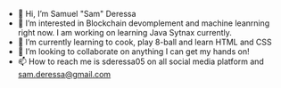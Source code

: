 - 👋 Hi, I’m Samuel "Sam" Deressa
- 👀 I’m interested in Blockchain devomplement and machine leanrning right now. I am working on learning Java Sytnax currently.
- 🌱 I’m currently learning to cook, play 8-ball and learn HTML and CSS
- 💞️ I’m looking to collaborate on anything I can get my hands on!
- 📫 How to reach me is sderessa05 on all social media platform and sam.deressa@gmail.com


